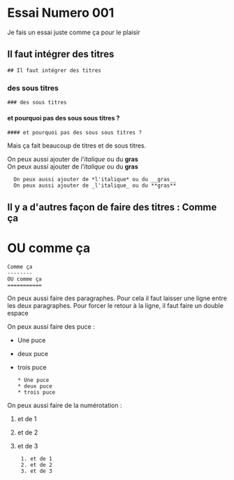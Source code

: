 # Essai Numero 001

Je fais un essai juste comme ça pour le plaisir  
## Il faut intégrer des titres
    ## Il faut intégrer des titres  
### des sous titres
    ### des sous titres
#### et pourquoi pas des sous sous titres ?
    #### et pourquoi pas des sous sous titres ?

Mais ça fait beaucoup de titres et de sous titres.

On peux aussi ajouter de *l'italique* ou du __gras__  
On peux aussi ajouter de _l'italique_ ou du **gras**

      On peux aussi ajouter de *l'italique* ou du __gras__
      On peux aussi ajouter de _l'italique_ ou du **gras**


Il y a d'autres façon de faire des titres :
Comme ça
--------
OU comme ça
===========

    Comme ça
    --------
    OU comme ça
    ===========


On peux aussi faire des paragraphes.
Pour cela il faut laisser une ligne entre les deux paragraphes. Pour forcer le retour à la ligne, il faut faire un double espace

On peux aussi faire des puce :
* Une puce
* deux puce
* trois puce


      * Une puce
      * deux puce
      * trois puce

On peux aussi faire de la numérotation :
1. et de 1
2. et de 2
3. et de 3


        1. et de 1
        2. et de 2
        3. et de 3
